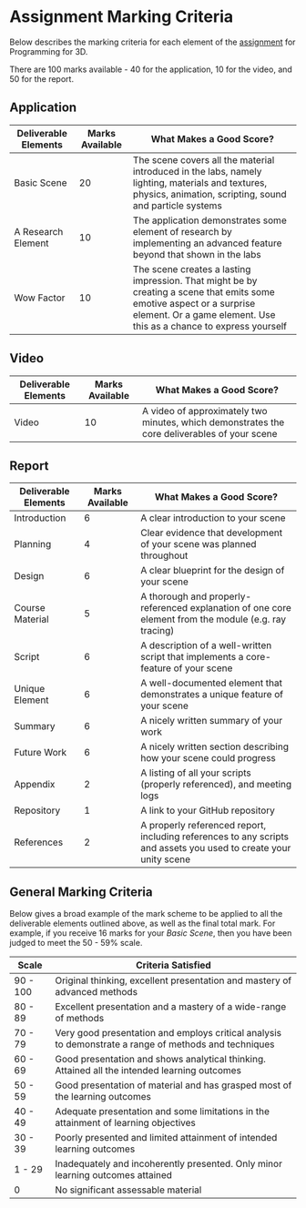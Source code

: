 # Assignment Marking Criteria

Below describes the marking criteria for each element of the [assignment](./assignment.md) for Programming for 3D.

There are 100 marks available - 40 for the application, 10 for the video, and 50 for the report.

## Application

| Deliverable Elements | Marks Available | What Makes a Good Score? |
|----------------------|-----------------|--------------------------|
| Basic Scene | 20 | The scene covers all the material introduced in the labs, namely lighting, materials and textures, physics, animation, scripting, sound and particle systems |
| A Research Element | 10 | The application demonstrates some element of research by implementing an advanced feature beyond that shown in the labs |
| Wow Factor | 10 | The scene creates a lasting impression. That might be by creating a scene that emits some emotive aspect or a surprise element. Or a game element. Use this as a chance to express yourself |

## Video

| Deliverable Elements | Marks Available | What Makes a Good Score? |
|----------------------|-----------------|--------------------------|
| Video | 10 | A video of approximately two minutes, which demonstrates the core deliverables of your scene |

## Report

| Deliverable Elements | Marks Available | What Makes a Good Score? |
|----------------------|-----------------|--------------------------|
| Introduction | 6 | A clear introduction to your scene |
| Planning | 4 | Clear evidence that development of your scene was planned throughout |
| Design | 6 | A clear blueprint for the design of your scene |
| Course Material | 5 | A thorough and properly-referenced explanation of one core element from the module (e.g. ray tracing) |
| Script | 6 | A description of a well-written script that implements a core-feature of your scene |
| Unique Element | 6 | A well-documented element that demonstrates a unique feature of your scene |
| Summary | 6 | A nicely written summary of your work |
| Future Work | 6 | A nicely written section describing how your scene could progress |
| Appendix | 2 | A listing of all your scripts (properly referenced), and meeting logs |
| Repository | 1 | A link to your GitHub repository |
| References | 2 | A properly referenced report, including references to any scripts and assets you used to create your unity scene |

## General Marking Criteria

Below gives a broad example of the mark scheme to be applied to all the deliverable elements outlined above, as well as the final total mark. For example, if you receive 16 marks for your _Basic Scene_, then you have been judged to meet the 50 - 59% scale.

| Scale | Criteria Satisfied |
|-------|----------------------------------|
| 90 - 100 | Original thinking, excellent presentation and mastery of advanced methods |
| 80 - 89 | Excellent presentation and a mastery of a wide-range of methods |
| 70 - 79 | Very good presentation and employs critical analysis to demonstrate a range of methods and techniques |
| 60 - 69 | Good presentation and shows analytical thinking. Attained all the intended learning outcomes |
| 50 - 59 | Good presentation of material and has grasped most of the learning outcomes |
| 40 - 49 | Adequate presentation and some limitations in the attainment of learning objectives |
| 30 - 39 | Poorly presented and limited attainment of intended learning outcomes |
| 1 - 29 | Inadequately and incoherently presented. Only minor learning outcomes attained |
| 0 | No significant assessable material |
